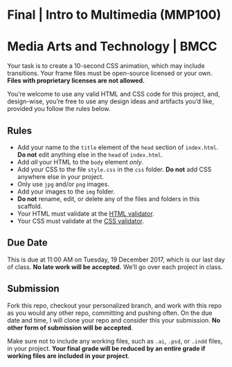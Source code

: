 # Final | Intro to Multimedia (MMP100)
# Media Arts and Technology | BMCC

Your task is to create a 10-second CSS animation, which may include transitions. Your frame files must be open-source licensed or your own. **Files with proprietary licenses are not allowed.**

You’re welcome to use any valid HTML and CSS code for this project, and, design-wise, you’re free to use any design ideas and artifacts you’d like, provided you follow the rules below.

## Rules

* Add your name to the `title` element of the `head` section of `index.html`. **Do not** edit anything else in the `head` of `index.html`.
* Add *all* your HTML to the `body` element *only*.
* Add your CSS to the file `style.css` in the `css` folder. **Do not** add CSS anywhere else in your project.
* Only use `jpg` and/or `png` images.
* Add your images to the `img` folder.
* **Do not** rename, edit, or delete any of the files and folders in this scaffold.
* Your HTML must validate at the [HTML validator](https://validator.w3.org/#validate_by_input).
* Your CSS must validate at the [CSS validator](https://jigsaw.w3.org/css-validator/#validate_by_input).

## Due Date

This is due at 11:00 AM on Tuesday, 19 December 2017, which is our last day of class. **No late work will be accepted.** We’ll go over each project in class.

## Submission

Fork this repo, checkout your personalized branch, and work with this repo as you would any other repo, committing and pushing often. On the due date and time, I will clone your repo and consider this your submission. **No other form of submission will be accepted**.

Make sure not to include any working files, such as `.ai`, `.psd`, or `.indd` files, in your project. **Your final grade will be reduced by an entire grade if working files are included in your project**.
